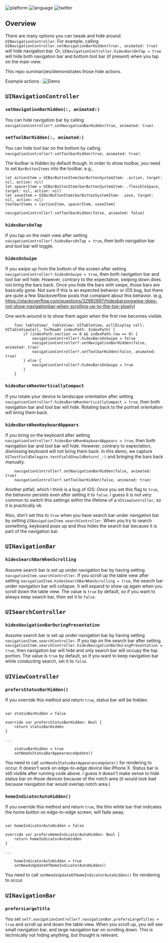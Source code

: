 ![platform](https://img.shields.io/badge/platform-iOS11-blue.svg)
![language](https://img.shields.io/badge/language-swift4.2-green.svg)
![twitter](https://img.shields.io/badge/twitter-@yfujiki-blue.svg)

## Overview
There are many options you can tweak and hide around `UINavigationController`. For example, calling `UINavigationController.setNavigationBarHidden(true:, animated: true)` will hide navigation bar. Or, `UINavigationController.hidesBarsOnTap = true` will hide both navigation bar and bottom tool bar (if present) when you tap on the main view.

This repo summarizes/demonstrates those hide actions. 

Example actions : 
![Demo](./hideBars.gif)

## `UINavigationController`
### `setNavigationBarHidden(:, animated:)`
You can hide navigation bar by calling `navigationController?.setNavigationBarHidden(true, animated: true)`.

### `setToolBarHidden(:, animated:)`
You can hide tool bar on the bottom by calling `navigationController?.setToolbarHidden(true, animated: true)`.

The toolbar is hidden by default though. In order to show toolbar, you need to set `BarButtonItems` into the toolbar. e.g.,

```
let actionItem = UIBarButtonItem(barButtonSystemItem: .action, target: nil, action: nil)
let spacerItem = UIBarButtonItem(barButtonSystemItem: .flexibleSpace, target: nil, action: nil)
let saveItem = UIBarButtonItem(barButtonSystemItem: .save, target: nil, action: nil)
toolbarItems = [actionItem, spacerItem, saveItem]

navigationController?.setToolbarHidden(false, animated: false)
```

### `hidesBarsOnTap`
If you tap on the main view after setting `navigationController?.hidesBarsOnTap = true`, then both navigation bar and tool bar will toggle.

### `hidesOnSwipe`
If you swipe up from the bottom of the screen after setting `navigationController?.hidesOnSwipe = true`, then both navigation bar and tool bar will hide. However, contrary to the expectation, swiping down does not bring the bars back. Once you hide the bars with swipe, those bars are basically gone. Not sure if this is an expected behavior or iOS bug, but there are quite a few Stackoverflow posts that complaint about this behavior. (e.g, https://stackoverflow.com/questions/32992897/hidesbarsonswipe-does-not-show-navigationbar-when-scrolling-up-to-the-top-slowly)

One work-around is to show them again when the first row becomes visible. 

```
    func tableView(_ tableView: UITableView, willDisplay cell: UITableViewCell, forRowAt indexPath: IndexPath) {
        if (indexPath.section == 0 && indexPath.row == 0) {
            navigationController?.hidesBarsOnSwipe = false
            navigationController?.setNavigationBarHidden(false, animated: true)
            navigationController?.setToolbarHidden(false, animated: true)
        } else {
            navigationController?.hidesBarsOnSwipe = true
        }
    }
```

### `hidesBarsWhenVerticallyCompact`
If you rotate your device to landscape orientation after setting `navigationController?.hidesBarsWhenVerticallyCompact = true`, then both navigation bar and tool bar will hide. Rotating back to the portrait orientation will bring them back.

### `hidesBarsWhenKeyboardAppears`
If you bring on the keyboard after setting `navigationController?.hidesBarsWhenKeyboardAppears = true`, then both navigation bar and tool bar will hide. However, contrary to expectation, dismissing keyboard will not bring them back. In this demo, we capture `UITextFieldDelegate.textFieldShouldReturn(_:)` and bringing the bars back manually.

```
    navigationController?.setNavigationBarHidden(false, animated: true)
    navigationController?.setToolbarHidden(false, animated: true)
```

Another pitfall, which I think is a bug of iOS: Once you set this flag to `true`, the behavior persists even after setting it to `false`. I guess it is not very common to switch this settings within the lifetime of a `UIViewController`, so it is practically ok.

Also, don't set this to `true` when you have search bar under navigation bar by setting `UINavigationItem.searchController`. When you try to search something, keyboard pops up and thus hides the search bar because it is part of the navigation bar. 
## `UINavigationBar`
### `hidesSearchBarWhenScrolling`
Assume search bar is set up under navigation bar by having setting `navigationItem.searchController`. If you scroll up the table view after setting `navigationItem.hidesSearchBarWhenScrolling = true`, the search bar under navigation bar will collapse. It will expand to show up again when you scroll down the table view. The value is `true` by default, so if you want to always keep search bar, then set it to `false`.

## `UISearchController`
### `hidesNavigationBarDuringPresentation`
Assume search bar is set up under navigation bar by having setting `navigationItem.searchController`. If you tap on the search bar after setting `navigationItem.searchController.hidesNavigationBarDuringPresentation = true`, then navigation bar will hide and only search bar will occupy the top portion. The value is `true` by default, so if you want to keep navigation bar while conducting search, set it to `false`.

## `UIViewController`
### `prefersStatusBarHidden()`
If you override this method and return `true`, status bar will be hidden.

```

var statusBarHidden = false

override var prefersStatusBarHidden: Bool {
    return statusBarHidden
}

...

    statusBarHidden = true
    setNeedsStatusBarAppearanceUpdate()
```

You need to call `setNeedsStatusBarAppearanceUpdate()` for rendering to occur. It doesn't work on edge-to-edge device like iPhone X. Status bar is still visible after running code above. I guess it doesn't make sense to hide status bar on those devices because of the notch area (it would look bad because navigation bar would overlap notch area.)

### `homeIndicatorAutoHidden()`
If you override this method and return `true`, the thin white bar that indicates the home button on edge-to-edge screen, will fade away. 

```

var homeIndicatorAutoHidden = false

override var prefersHomeIndicatorAutoHidden: Bool {
    return homeIndicatorAutoHidden
}

...

    homeIndicatorAutoHidden = true
    setNeedsUpdateOfHomeIndicatorAutoHidden()
```

You need to call `setNeedsUpdateOfHomeIndicatorAutoHidden()` for rendering to occur.

## `UINavigationBar`
### `prefersLargeTitle`
You set `self.navigationController?.navigationBar.prefersLargeTitles = true` and scroll up and down the table view. When you scroll up, you will see small navigation bar, and large navigation bar on scrolling down. This is technically not hiding anything, but thought is relevant.
